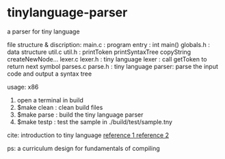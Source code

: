 # tinylanguage-parser
a parser for tiny language

file structure & discription:
  main.c            : program entry : int main()
  globals.h         : data structure
  util.c util.h     : printToken printSyntaxTree copyString createNewNode...
  lexer.c lexer.h   : tiny language lexer : call getToken to return next symbol
  parses.c parse.h  : tiny language parser: parse the input code and output a syntax tree
  
usage:
  x86
  1. open a terminal in build
  2. $make clean : clean build files
  3. $make parse : build the tiny language parser
  4. $make testp : test the sample in ./build/test/sample.tny
  
 cite:
  introduction to tiny language
  [reference 1 ](https://blog.csdn.net/qq_41112170/article/details/106891811)
  [reference 2 ](https://slideplayer.com/slide/7733294/)

  ps:
    a curriculum design for fundamentals of compiling
